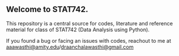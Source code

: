 ## Welcome to STAT742.
This repository is a central source for codes, literature and reference material for class of STAT742 (Data Analysis using Python). 

If you found a bug or facing an issues with codes, reachout to me at aaawasthi@amity.edu/draanchalawasthi@gmail.com

